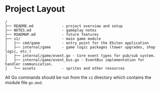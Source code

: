 # Project Layout

```
/
├── README.md             - project overview and setup
├── NOTES.md              - gameplay notes
├── ROADMAP.md            - future features
├── v1/                   - main game module
│   ├── cmd/game          - entry point for the Ebiten application
│   ├── internal/game     - game logic packages (tower upgrades, shop logic, etc.)
│   ├── internal/game/event.go - Core event types for pub/sub system.
│   ├── internal/game/event_bus.go - EventBus implementation for handler communication.
│   └── assets            - sprites and other resources
```

All Go commands should be run from the `v1` directory which contains the module file `go.mod`.

